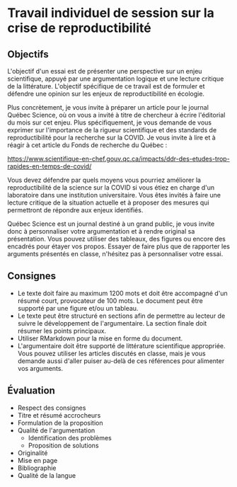 # Travail individuel de session sur la crise de reproductibilité

## Objectifs
 
L'objectif d'un essai est de présenter une perspective sur un enjeu scientifique, appuyé par une argumentation logique et une lecture critique de la littérature. L'objectif spécifique de ce travail est de formuler et défendre une opinion sur les enjeux de reproductibilité en écologie. 

Plus concrètement, je vous invite à préparer un article pour le journal Québec Science, où on vous a invité à titre de chercheur à écrire l'éditorial du mois sur cet enjeu. Plus spécifiquement, je vous demande de vous exprimer sur l'importance de la rigueur scientifique et des standards de reproductibilité pour la recherche sur la COVID. Je vous invite à lire et à réagir à cet article du Fonds de recherche du Québec :

https://www.scientifique-en-chef.gouv.qc.ca/impacts/ddr-des-etudes-trop-rapides-en-temps-de-covid/

Vous devez défendre par quels moyens vous pourriez améliorer la reproductibilité de la science sur la COVID si vous étiez en charge d'un laboratoire dans une institution universitaire. Vous êtes invités à faire une lecture critique de la situation actuelle et à proposer des mesures qui permettront de répondre aux enjeux identifiés.   

Québec Science est un journal destiné à un grand public, je vous invite donc à personnaliser votre argumentation et à rendre original sa présentation. Vous pouvez utiliser des tableaux, des figures ou encore des encadrés pour étayer vos propos. Essayer de faire plus que de rapporter les arguments présentés en classe, n'hésitez pas à personnaliser votre essai. 

## Consignes

- Le texte doit faire au maximum 1200 mots et doit être accompagné d'un résumé court, provocateur de 100 mots. Le document peut être supporté par une figure et/ou un tableau.
- Le texte peut être structuré en sections afin de permettre au lecteur de suivre le développement de l'argumentaire. La section finale doit résumer les points principaux.
- Utiliser RMarkdown pour la mise en forme du document.
- L'argumentaire doit être supporté de littérature scientifique appropriée. Vous pouvez utiliser les articles discutés en classe, mais je vous demande aussi d'aller puiser au-delà de ces références pour alimenter vos arguments. 

## Évaluation

- Respect des consignes
- Titre et résumé accrocheurs
- Formulation de la proposition 
- Qualité de l'argumentation 
    + Identification des problèmes
    + Proposition de solutions
- Originalité 
- Mise en page
- Bibliographie
- Qualité de la langue